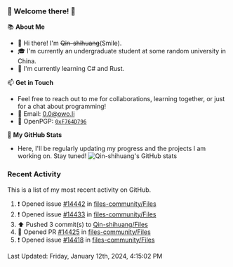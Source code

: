 ### 🌟 Welcome there! 🌟

📚 **About Me**
- 👋 Hi there! I'm ~~Qin-shihuang~~(Smile).
- 🎓 I'm currently an undergraduate student at some random university in China.
- 🌱 I'm currently learning C# and Rust.

📫 **Get in Touch**
- Feel free to reach out to me for collaborations, learning together, or just for a chat about programming!
- 📩 Email: 0.0@owo.li
- 🔑 OpenPGP: [`0xF764D796`](https://keys.openpgp.org/vks/v1/by-fingerprint/99D5AF94A1585E16E14895EFBF6C0BF4F764D796)


📝 **My GitHub Stats**
- Here, I'll be regularly updating my progress and the projects I am working on. Stay tuned!
![Qin-shihuang's GitHub stats](https://github-readme-stats.vercel.app/api?username=Qin-shihuang&show_icons=true)

### Recent Activity

This is a list of my most recent activity on GitHub.

<!--RECENT_ACTIVITY:start-->
1. ❗️ Opened issue [#14442](https://github.com/files-community/Files/issues/14442) in [files-community/Files](https://github.com/files-community/Files)<br>
2. ❗️ Opened issue [#14433](https://github.com/files-community/Files/issues/14433) in [files-community/Files](https://github.com/files-community/Files)<br>
3. ⬆️ Pushed 3 commit(s) to [Qin-shihuang/Files](https://github.com/Qin-shihuang/Files)<br>
4. 💪 Opened PR [#14425](https://github.com/files-community/Files/pull/14425) in [files-community/Files](https://github.com/files-community/Files)<br>
5. ❗️ Opened issue [#14418](https://github.com/files-community/Files/issues/14418) in [files-community/Files](https://github.com/files-community/Files)<br>
<!--RECENT_ACTIVITY:end-->

<!--RECENT_ACTIVITY:last_update-->
Last Updated: Friday, January 12th, 2024, 4:15:02 PM
<!--RECENT_ACTIVITY:last_update_end-->
